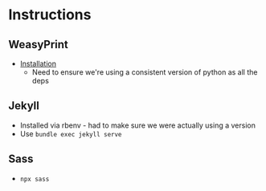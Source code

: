 # Instructions

## WeasyPrint

* [Installation](https://doc.courtbouillon.org/weasyprint/stable/first_steps.html#installation)
    * Need to ensure we're using a consistent version of python as all the deps


## Jekyll

* Installed via rbenv - had to make sure we were actually using a version
* Use `bundle exec jekyll serve`

## Sass

* `npx sass`
